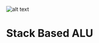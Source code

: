 ![alt text](https://www.google.com/url?sa=i&url=https%3A%2F%2Fwitscad.com%2Fcourse%2Fcomputer-architecture%2Fchapter%2Fisa-design-models&psig=AOvVaw2e6XDne4bec4MRgfJoQL8c&ust=1719685819319000&source=images&cd=vfe&opi=89978449&ved=0CBUQ3YkBahcKEwjgweWE9_6GAxUAAAAAHQAAAAAQBA)

# Stack Based ALU

